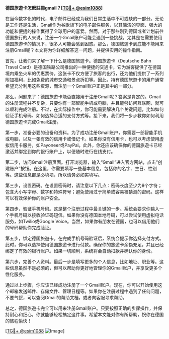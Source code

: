**德国旅遊卡怎麽註冊gmail？[[TG💪+ @esim1088](https://t.me/s/esim1088)]**

在当今数字化的时代，电子邮件已经成为我们日常生活中不可或缺的一部分。无论是工作还是生活，Gmail作为谷歌旗下的电子邮件服务，以其简洁的界面、强大的功能和便捷的操作赢得了全球用户的喜爱。然而，对于那些刚到德国或者计划前往德国旅行的人来说，注册一个Gmail账户可能会遇到一些挑战。尤其是在需要使用德国旅游卡的情况下，很多人可能会感到困惑。那么，德国旅遊卡到底能不能用来注册Gmail呢？本文将为你详细解答这一问题，并提供实用的操作指南。

首先，让我们来了解一下什么是德国旅遊卡。德国旅遊卡（Deutsche Bahn Travel Card）是德国铁路公司推出的一种便捷的交通卡，它为游客提供了在德国境内乘坐火车的优惠票价。这张卡不仅方便了旅客的出行，还为他们提供了一系列附加福利，比如免费的城市交通和景点折扣等。因此，持有德国旅遊卡的用户通常希望充分利用这些资源，而注册一个Gmail账户正是其中的一部分。

那么，问题来了：德国旅遊卡能否直接用于注册Gmail呢？答案是肯定的。Gmail的注册流程并不复杂，只要你有一部智能手机或电脑，并且能够访问互联网，就可以顺利完成注册。不过，在实际操作中，你可能需要解决几个关键问题，比如如何验证手机号码、如何选择合适的支付方式等。接下来，我们将一步步教你如何利用德国旅遊卡完成Gmail注册。

第一步，准备必要的设备和资料。为了成功注册Gmail账户，你需要一部智能手机或电脑，以及一张有效的信用卡或借记卡。如果你没有信用卡，也可以考虑使用虚拟信用卡服务，如Payoneer或PayPal。此外，你还应该确保你的德国旅遊卡已经激活并绑定到你的银行账户上，以便随时进行在线支付。

第二步，访问Gmail注册页面。打开浏览器，输入“Gmail”进入官方网站，点击“创建账户”按钮。在这里，你需要填写一些基本信息，包括你的名字、生日、性别等。这些信息都是必填项，所以请务必如实填写。

第三步，设置密码。在设置密码时，请注意以下几点：密码长度至少为8个字符；包含大小写字母、数字和特殊符号；避免使用过于简单或容易被猜测的密码。这样可以有效保护你的账户安全。

第四步，验证手机号码。这是整个注册过程中最关键的一步。系统会要求你输入一个手机号码以接收验证码短信。如果你没有德国本地号码，可以尝试使用虚拟电话服务，如Twilio或Google Voice。当然，如果你有朋友在德国，也可以借用他们的号码帮助你完成验证。

第五步，绑定德国旅遊卡。在完成手机号码验证后，系统会提示你选择支付方式。此时，你可以选择使用德国旅遊卡进行付款。确保你的旅遊卡余额充足，并且已经绑定了有效的银行账户。如果一切顺利，系统将会自动扣款并确认你的身份。

第六步，完善个人资料。最后一步是填写更多的个人信息，比如地址、职业等。这些信息虽然不是必须的，但可以帮助你更好地管理你的Gmail账户，并享受更多个性化服务。

通过以上步骤，你应该已经成功注册了一个Gmail账户。现在，你可以开始使用这个邮箱发送邮件、存储文件、管理日程等。如果你在注册过程中遇到了任何问题，不要气馁，可以查阅Gmail的帮助文档，或者向客服寻求帮助。

总之，德国旅遊卡完全可以用来注册Gmail账户。只要按照正确的步骤操作，并保持耐心和细心，你就能够轻松搞定这件事。希望本文能对你有所帮助，祝你在德国的旅程愉快！

[[TG💪+ @esim1088](https://t.me/s/esim1088) ![Image](https://i.postimg.cc/4NQfJmqS/Snipaste-2025-05-13-00-14-12.png)]